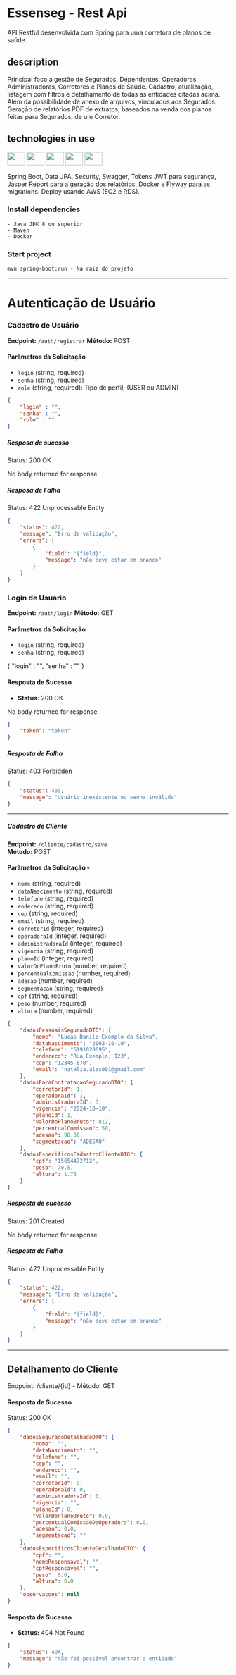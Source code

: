 # Essenseg - Rest Api

API Restful desenvolvida com Spring para uma corretora de planos de saúde. 

## description

Principal foco a gestão de Segurados, Dependentes, Operadoras, Administradoras, Corretores e Planos de Saúde.
Cadastro, atualização, listagem com filtros e detalhamento de todas as entidades citadas acima. 
Além da possibilidade de anexo de arquivos, vinculados aos Segurados. Geração de relatórios PDF de extratos, 
baseados na venda dos planos feitas para Segurados, de um Corretor.
## technologies in use

<div>
<img height="30" width="40" src="https://github.com/tandpfun/skill-icons/blob/main/icons/Java-Light.svg"/>
<img height="30" width="40" src="https://github.com/tandpfun/skill-icons/blob/main/icons/Spring-Light.svg" />
<img height="30" width="40" src="https://github.com/tandpfun/skill-icons/blob/main/icons/MySQL-Light.svg" />
<img height="30" width="40" src="https://github.com/tandpfun/skill-icons/blob/main/icons/Docker.svg"/>
<img height="30" width="40" src="https://github.com/tandpfun/skill-icons/blob/main/icons/AWS-Light.svg"/>
</div>

Spring Boot, Data JPA, Security, Swagger, Tokens JWT para segurança, Jasper Report para a geração dos relatórios,
Docker e Flyway para as migrations. Deploy usando AWS (EC2 e RDS).

### Install dependencies

```shell
- Java JDK 8 ou superior
- Maven
- Docker
```

### Start project

```shell
mvn spring-boot:run - Na raiz do projeto
```
--------------------------------------------------------------------

# Autenticação de Usuário

### Cadastro de Usuário

**Endpoint:** `/auth/registrar` **Método:** POST


#### Parâmetros da Solicitação

- `login` (string, required)
- `senha` (string, required)
- `role` (string, required): Tipo de perfil; (USER ou ADMIN)

```json
{
	"login" : "",
	"senha" : "",
	"role" : ""
}
```

##### Resposa de sucesso

Status: 200 OK

No body returned for response

##### Resposa de Falha

Status: 422 Unprocessable Entity

```json
{
	"status": 422,
	"message": "Erro de validação",
	"errors": [
		{
			"field": "{field}",
			"message": "não deve estar em branco"
		}
	]
}
```

### Login de Usuário

**Endpoint:** `/auth/login` **Método:** GET

#### Parâmetros da Solicitação

- `login` (string, required)
- `senha` (string, required)

{
	"login" : "",
	"senha" : ""
}

#### Resposta de Sucesso

- **Status:** 200 OK

No body returned for response

```json
{
	"token": "token"
}
```

##### Resposta de Falha

Status: 403 Forbidden

```json
{
	"status": 403,
	"message": "Usuário inexistente ou senha inválida"
}
```
--------------------------------------------------------------------

##### Cadastro de Cliente

**Endpoint:** `/cliente/cadastro/save`  
**Método:** POST

#### Parâmetros da Solicitação -

- `nome` (string, required) 
- `dataNascimento` (string, required) 
- `telefone` (string, required) 
- `endereco` (string, required) 
- `cep` (string, required) 
- `email` (string, required) 
- `corretorId` (integer, required) 
- `operadoraId` (integer, required) 
- `administradoraId` (integer, required) 
- `vigencia` (string, required) 
- `planoId` (integer, required) 
- `valorDoPlanoBruto` (number, required) 
- `percentualComissao` (number, required) 
- `adesao` (number, required) 
- `segmentacao` (string, required) 
- `cpf` (string, required) 
- `peso` (number, required) 
- `altura` (number, required) 

```json
{
	"dadosPessoaisSeguradoDTO": {
		"nome": "Lucas Danilo Exemplo da Silva",
		"dataNascimento": "2003-10-10",
		"telefone": "6191020695",
		"endereco": "Rua Exemplo, 123",
		"cep": "12345-678",
		"email": "natalia.ales091@gmail.com"
	},
	"dadosParaContratacaoSeguradoDTO": {
		"corretorId": 1,
		"operadoraId": 1,
		"administradoraId": 3,
		"vigencia": "2024-10-10",
		"planoId": 1,
		"valorDoPlanoBruto": 812, 
		"percentualComissao": 50,
		"adesao": 90.00,
		"segmentacao": "ADESAO"
	},
	"dadosEspecificosCadastroClienteDTO": {
		"cpf": "15654472712",
		"peso": 70.5,
		"altura": 1.75
	}
}
```
##### Resposta de sucesso

Status: 201 Created

No body returned for response

##### Resposta de Falha

Status: 422 Unprocessable Entity

```json
{
	"status": 422,
	"message": "Erro de validação",
	"errors": [
		{
			"field": "{field}",
			"message": "não deve estar em branco"
		}
	]
}
```
--------------------------------------------------------------------


## Detalhamento do Cliente

Endpoint: /cliente/{id} - Método: GET

#### Resposta de Sucesso

Status: 200 OK

```json
{
	"dadosSeguradoDetalhadoDTO": {
		"nome": "",
		"dataNascimento": "",
		"telefone": "",
		"cep": "",
		"endereco": "",
		"email": "",
		"corretorId": 0,
		"operadoraId": 0,
		"administradoraId": 0,
		"vigencia": "",
		"planoId": 0,
		"valorDoPlanoBruto": 0.0,
		"percentualComissaoDaOperadora": 0.0,
		"adesao": 0.0,
		"segmentacao": ""
	},
	"dadosEspecificosClienteDetalhadoDTO": {
		"cpf": "",
		"nomeResponsavel": "",
		"cpfResponsavel": "",
		"peso": 0.0,
		"altura": 0.0
	},
	"observacoes": null
}
```

#### Resposta de Sucesso

- **Status:** 404 Not Found


```json
{
	"status": 404,
	"message": "Não foi possível encontrar a entidade"
}

```

